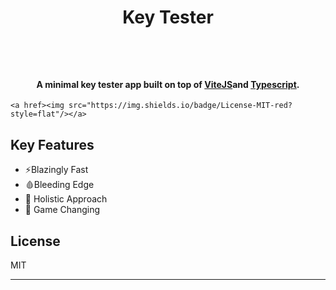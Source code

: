 <h1 align="center">

<br>
  <br>

Key Tester

<br>

</h1>

<h4 align="center">A minimal key tester app built on top of <a href="http:/https://vitejs.dev/" target="_blank">ViteJS</a>and <a href="https://www.typescriptlang.org/" target="_blank">Typescript</a>.</h4>

<p align="center">

    <a href><img src="https://img.shields.io/badge/License-MIT-red?style=flat"/></a>

</p>

## Key Features

- ⚡Blazingly Fast
- 🩸Bleeding Edge
- 🌱 Holistic Approach
- 🤯 Game Changing

## License

MIT

---
